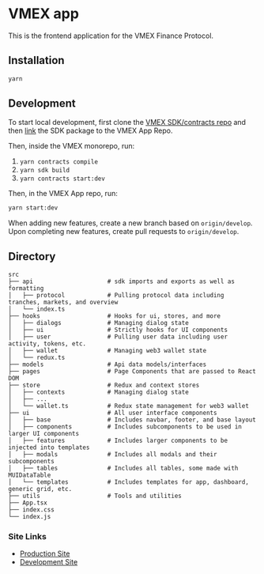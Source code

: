 # VMEX app

This is the frontend application for the VMEX Finance Protocol.

## Installation

```bash
yarn
```

## Development

To start local development, first clone the [VMEX SDK/contracts repo](https://github.com/VMEX-finance/vmex) and then [link](https://classic.yarnpkg.com/lang/en/docs/cli/link/) the SDK package to the VMEX App Repo.

Then, inside the VMEX monorepo, run:

1. `yarn contracts compile`
2. `yarn sdk build`
3. `yarn contracts start:dev`

Then, in the VMEX App repo, run:

```bash
yarn start:dev
```

When adding new features, create a new branch based on `origin/develop`. Upon completing new features, create pull requests to `origin/develop`.

## Directory

```
src
├── api                     # sdk imports and exports as well as formatting
│   ├── protocol            # Pulling protocol data including tranches, markets, and overview
│   └── index.ts
├── hooks                   # Hooks for ui, stores, and more
│   ├── dialogs             # Managing dialog state
│   ├── ui                  # Strictly hooks for UI components
│   ├── user                # Pulling user data including user activity, tokens, etc.
│   ├── wallet              # Managing web3 wallet state
│   └── redux.ts
├── models                  # Api data models/interfaces
├── pages                   # Page Components that are passed to React DOM
├── store                   # Redux and context stores
│   ├── contexts            # Managing dialog state
│   ├── ...
│   └── wallet.ts           # Redux state management for web3 wallet
├── ui                      # All user interface components
│   ├── base                # Includes navbar, footer, and base layout
│   ├── components          # Includes subcomponents to be used in larger UI components
│   ├── features            # Includes larger components to be injected into templates
│   ├── modals              # Includes all modals and their subcomponents
│   ├── tables              # Includes all tables, some made with MUIDataTable
│   └── templates           # Includes templates for app, dashboard, generic grid, etc.
├── utils                   # Tools and utilities
├── App.tsx
├── index.css
└── index.js
```

### Site Links

- [Production Site](https://app.vmex.finance)
- [Development Site](https://vmex-app-develop.on.fleek.co/)
